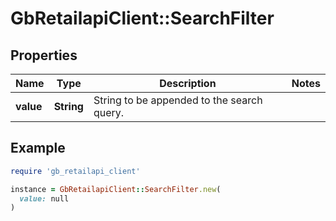 # GbRetailapiClient::SearchFilter

## Properties

| Name | Type | Description | Notes |
| ---- | ---- | ----------- | ----- |
| **value** | **String** | String to be appended to the search query. |  |

## Example

```ruby
require 'gb_retailapi_client'

instance = GbRetailapiClient::SearchFilter.new(
  value: null
)
```

